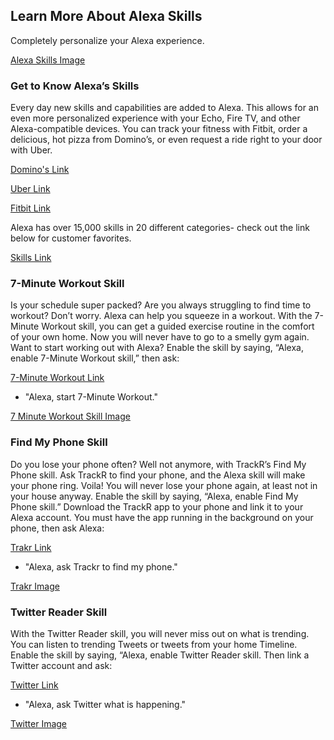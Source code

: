 ## Learn More About Alexa Skills
Completely personalize your Alexa experience.

[Alexa Skills Image](https://images-na.ssl-images-amazon.com/images/G/01/kindle/merch/2016/ALEXA/USER_GUIDE/SKILL/AUG_Header_SKILLS_2._V509729384_.jpg "Alexa Skills")

### Get to Know Alexa’s Skills
Every day new skills and capabilities are added to Alexa. This allows for an even more personalized experience with your Echo, Fire TV, and other Alexa-compatible devices. You can track your fitness with Fitbit, order a delicious, hot pizza from Domino’s, or even request a ride right to your door with Uber.

[Domino's Link](https://www.amazon.com/dp/B01B5G99CC/)

[Uber Link](https://www.amazon.com/dp/B01AYJQ9QK/)

[Fitbit Link](https://www.amazon.com/dp/B01CH4BP28/)

Alexa has over 15,000 skills in 20 different categories- check out the link below for customer favorites. 

[Skills Link](https://www.amazon.com/b/?node=13727921011)

### 7-Minute Workout Skill
Is your schedule super packed? Are you always struggling to find time to workout? Don’t worry. Alexa can help you squeeze in a workout. With the 7-Minute Workout skill, you can get a guided exercise routine in the comfort of your own home. Now you will never have to go to a smelly gym again. Want to start working out with Alexa? Enable the skill by saying, “Alexa, enable 7-Minute Workout skill,” then ask: 

[7-Minute Workout Link](https://www.amazon.com/dp/B018WUNBE6)
- "Alexa, start 7-Minute Workout."

[7 Minute Workout Skill Image](https://images-na.ssl-images-amazon.com/images/G/01/kindle/merch/2016/ALEXA/USER_GUIDE/SKILL/workout._V522239105_.jpg "7 Minute Workout")

### Find My Phone Skill
Do you lose your phone often? Well not anymore, with TrackR’s Find My Phone skill. Ask TrackR to find your phone, and the Alexa skill will make your phone ring. Voila! You will never lose your phone again, at least not in your house anyway. Enable the skill by saying, “Alexa, enable Find My Phone skill.” Download the TrackR app to your phone and link it to your Alexa account. You must have the app running in the background on your phone, then ask Alexa:

[Trakr Link](https://www.amazon.com/dp/B01ICHIDLK)
- "Alexa, ask Trackr to find my phone."

[Trakr Image](https://images-na.ssl-images-amazon.com/images/G/01/kindle/merch/2016/ALEXA/USER_GUIDE/SKILL/TRACKr._V522239105_.jpg "Trakr")

### Twitter Reader Skill
With the Twitter Reader skill, you will never miss out on what is trending. You can listen to trending Tweets or tweets from your home Timeline. Enable the skill by saying, “Alexa, enable Twitter Reader skill. Then link a Twitter account and ask: 

[Twitter Link](https://www.amazon.com/dp/B01ICHIDLK)
- "Alexa, ask Twitter what is happening."

[Twitter Image](https://images-na.ssl-images-amazon.com/images/G/01/kindle/merch/2016/ALEXA/USER_GUIDE/SKILL/twitterMobile.jpg "Twitter")